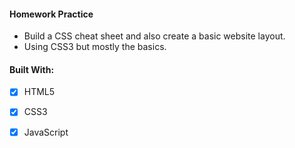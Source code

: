 ####   Homework Practice
* Build a CSS cheat sheet and also create a basic website layout.
* Using CSS3 but mostly the basics.
#### Built With:
- [x] HTML5
- [x] CSS3
- [x] JavaScript

